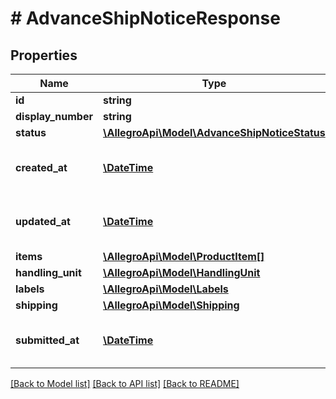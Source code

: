 # # AdvanceShipNoticeResponse

## Properties

Name | Type | Description | Notes
------------ | ------------- | ------------- | -------------
**id** | **string** | An UUID identifier of ASN. |
**display_number** | **string** | A human friendly identifier of ASN. |
**status** | [**\AllegroApi\Model\AdvanceShipNoticeStatus**](AdvanceShipNoticeStatus.md) |  |
**created_at** | [**\DateTime**](\DateTime.md) | The date and time of Advance Ship Notice creation. Provided in [ISO 8601 format](link: https://en.wikipedia.org/wiki/ISO_8601). |
**updated_at** | [**\DateTime**](\DateTime.md) | The date and time of last Advance Ship Notice update. Provided in [ISO 8601 format](link: https://en.wikipedia.org/wiki/ISO_8601). |
**items** | [**\AllegroApi\Model\ProductItem[]**](ProductItem.md) | A list of product items. |
**handling_unit** | [**\AllegroApi\Model\HandlingUnit**](HandlingUnit.md) |  | [optional]
**labels** | [**\AllegroApi\Model\Labels**](Labels.md) |  | [optional]
**shipping** | [**\AllegroApi\Model\Shipping**](Shipping.md) |  | [optional]
**submitted_at** | [**\DateTime**](\DateTime.md) | The date and time of Advance Ship Notice submition. Provided in [ISO 8601 format](link: https://en.wikipedia.org/wiki/ISO_8601). | [optional]

[[Back to Model list]](../../README.md#models) [[Back to API list]](../../README.md#endpoints) [[Back to README]](../../README.md)
